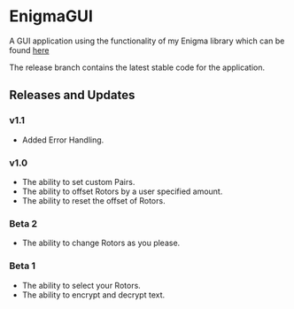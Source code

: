 # EnigmaGUI
A GUI application using the functionality of my Enigma library which can be found [here](https://github.com/c1ph3r-dev/Enigma)

The release branch contains the latest stable code for the application.

## Releases and Updates
### v1.1
* Added Error Handling.

### v1.0
* The ability to set custom Pairs.
* The ability to offset Rotors by a user specified amount.
* The ability to reset the offset of Rotors.

### Beta 2
* The ability to change Rotors as you please.

### Beta 1
* The ability to select your Rotors.
* The ability to encrypt and decrypt text.
